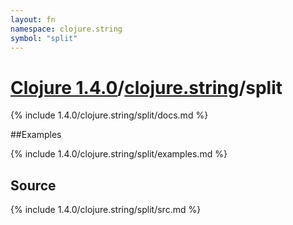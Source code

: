 ```yaml
---
layout: fn
namespace: clojure.string
symbol: "split"
---
```


# [Clojure 1.4.0](../../)/[clojure.string](../)/split

{% include 1.4.0/clojure.string/split/docs.md %}

##Examples

{% include 1.4.0/clojure.string/split/examples.md %}
## Source
{% include 1.4.0/clojure.string/split/src.md %}


